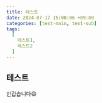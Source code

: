 ```yaml
---
title: 테스트 
date: 2024-07-17 15:00:06 +09:00
categories: [test-main, test-sub]
tags:
  [
    테스트1,
    테스트2
  ]
---
```


## 테스트

반갑습니다😄
